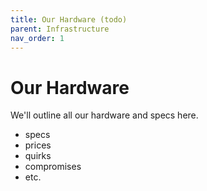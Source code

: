 ```yaml
---
title: Our Hardware (todo)
parent: Infrastructure
nav_order: 1
---
```


# Our Hardware

We'll outline all our hardware and specs here.

- specs
- prices
- quirks
- compromises
- etc.

